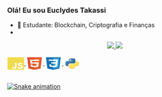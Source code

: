 ### Olá! Eu sou Euclydes Takassi

- 🌱  Estudante: Blockchain, Criptografia e Finanças 
-   

<div align="center">
  <a href="https://github.com/Takassi">
  <img height="180em" src="https://github-readme-stats.vercel.app/api?username=Takassi&show_icons=true&theme=gotham&include_all_commits=true&count_private=true"/>
  <img height="180em" src="https://github-readme-stats.vercel.app/api/top-langs/?username=Takassi&layout=compact&langs_count=7&theme=gotham"/>
</div>

  
  <div style="display: inline_block"><br>
  <img align="center" alt="Rafa-Js" height="30" width="40" src="https://raw.githubusercontent.com/devicons/devicon/master/icons/javascript/javascript-plain.svg">
  <img align="center" alt="HTML" height="30" width="40" src="https://raw.githubusercontent.com/devicons/devicon/master/icons/html5/html5-original.svg">
  <img align="center" alt="CSS" height="30" width="40" src="https://raw.githubusercontent.com/devicons/devicon/master/icons/css3/css3-original.svg">
  <img align="center" alt="Python" height="30" width="40" src="https://raw.githubusercontent.com/devicons/devicon/master/icons/python/python-original.svg">
  
</div>
  
  ##
  
  ![Snake animation](https://github.com/takassi/takassi/blob/output/github-contribution-grid-snake.svg)
